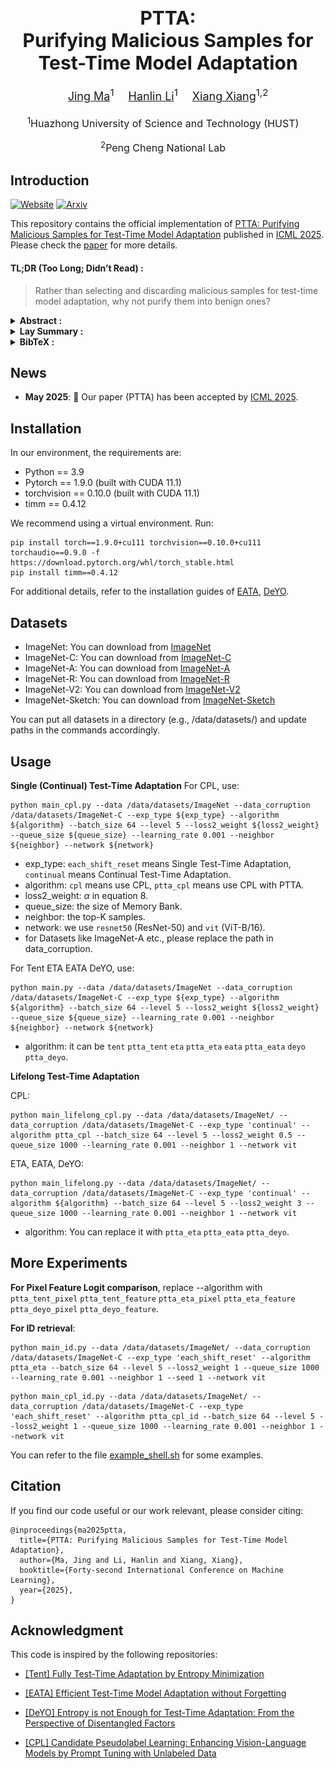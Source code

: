 <article align="center" style="margin-bottom: 20px;">
    <h1 
        align="center"
        itemprop="title"
        style="font-size: 30px; font-weight: bold; margin-bottom: 20px;"
    >
    PTTA: <br/>Purifying Malicious Samples for Test-Time Model Adaptation
    </h1>
</article>

<div
    align="center"
    style="font-size: 18px; margin-bottom: 20px;"
>
    <a href="https://jimm0011.github.io/" target='_blank'>Jing Ma</a><sup>1</sup>&emsp;
    <a href="https://vain222.github.io/" target='_blank'>Hanlin Li</a><sup>1</sup>&emsp;
    <a href="https://eglxiang.github.io/" target='_blank'>Xiang Xiang</a><sup>1,2</sup>
</div>

<div 
    align="center"
    style="font-size: 16px; margin-bottom: 20px;"
>
<sup>1</sup>Huazhong University of Science and Technology (HUST)&emsp;

<sup>2</sup>Peng Cheng National Lab&emsp;
</div>


## Introduction

[![Website](https://img.shields.io/badge/Website-Online-27AE60.svg)]()
[![Arxiv](https://img.shields.io/badge/Arxiv-Preprint-A42C24.svg)]()

This repository contains the official implementation of [PTTA: Purifying Malicious Samples for Test-Time Model Adaptation]() published in [ICML 2025](https://icml.cc/Conferences/2025).
Please check the [paper]() for more details.

#### TL;DR (Too Long; Didn’t Read) :

> Rather than selecting and discarding malicious samples for test-time model adaptation, why not purify them into benign ones?



<details>
<summary>
    <b>Abstract :</b>
</summary>

| | |
| - | - |
| Test-Time Adaptation (TTA) enables deep neural networks to adapt to arbitrary distributions during inference. Existing TTA algorithms generally tend to select benign samples that help achieve robust online prediction and stable self-training. Although malicious samples that would undermine the model's optimization should be filtered out, it also leads to a waste of test data. To alleviate this issue, we focus on how to make full use of the malicious test samples for TTA by transforming them into benign ones, and propose a plug-and-play method, PTTA. The core of our solution lies in the purification strategy, which retrieves benign samples having opposite effects on the objective function to perform Mixup with malicious samples, based on a saliency indicator for encoding benign and malicious data. This strategy results in effective utilization of the information in malicious samples and an improvement of the models' online test accuracy. In this way, we can directly apply the purification loss to existing TTA algorithms without the need to carefully adjust the sample selection threshold. Extensive experiments on four types of TTA tasks as well as classification, segmentation, and adversarial defense demonstrate the effectiveness of our method.        |  ![abstract](./assets/abstract.jpg)            |

</details>



<details>
<summary>
    <b>Lay Summary :</b>
</summary>

How can deep neural networks evolve through self-supervision without human intervention? This is a recent research trend, but difficult to solve well due to real-world complexity.

Our paper identifies the "malicious sample hazards" as an obstacle to model self-evolution. Prior solutions typically select and filter out malicious samples that negatively impact model optimization, which also reduces utilization of already limited data. Rather than discarding them, why not purify malicious samples into benign ones? Surprisingly, we found that superimpose benign samples—which exert the most opposite influence on the objective function—onto malicious samples effectively mitigates these hazards. 

Our findings reveal a new direction: using purification strategies to boost sample utilization during autonomous machine learning. This enables stable and efficient self-supervised evolution of deep neural networks.

</details>



<details>
<summary>
    <b>BibTeX :</b>
</summary>

```
@inproceedings{ma2025ptta,
  title={PTTA: Purifying Malicious Samples for Test-Time Model Adaptation},
  author={Ma, Jing and Li, Hanlin and Xiang, Xiang},
  booktitle={Forty-second International Conference on Machine Learning},
  year={2025},
}
```

</details>


## News

- **May 2025**:
🎉 Our paper (PTTA) has been accepted by [ICML 2025](https://icml.cc/).


## Installation
In our environment, the requirements are:
- Python == 3.9
- Pytorch == 1.9.0 (built with CUDA 11.1)
- torchvision == 0.10.0 (built with CUDA 11.1)
- timm == 0.4.12

We recommend using a virtual environment. Run:
```
pip install torch==1.9.0+cu111 torchvision==0.10.0+cu111 torchaudio==0.9.0 -f https://download.pytorch.org/whl/torch_stable.html
pip install timm==0.4.12
```

For additional details, refer to the installation guides of [EATA](https://github.com/mr-eggplant/EATA), [DeYO](https://github.com/Jhyun17/DeYO).

## Datasets
- ImageNet: You can download from [ImageNet](https://www.image-net.org/index.php)
- ImageNet-C: You can download from [ImageNet-C](https://zenodo.org/records/2235448#.YpCSLxNBxAc)
- ImageNet-A: You can download from [ImageNet-A](https://github.com/hendrycks/natural-adv-examples)
- ImageNet-R: You can download from [ImageNet-R](https://github.com/hendrycks/imagenet-r)
- ImageNet-V2: You can download from [ImageNet-V2](https://s3-us-west-2.amazonaws.com/imagenetv2public/imagenetv2-matched-frequency.tar.gz)
- ImageNet-Sketch: You can download from [ImageNet-Sketch](https://github.com/HaohanWang/ImageNet-Sketch)

You can put all datasets in a directory (e.g., /data/datasets/) and update paths in the commands accordingly.


## Usage

**Single (Continual) Test-Time Adaptation**
For CPL, use:
```
python main_cpl.py --data /data/datasets/ImageNet --data_corruption /data/datasets/ImageNet-C --exp_type ${exp_type} --algorithm ${algorithm} --batch_size 64 --level 5 --loss2_weight ${loss2_weight} --queue_size ${queue_size} --learning_rate 0.001 --neighbor ${neighbor} --network ${network}
```
- exp_type: `each_shift_reset` means Single Test-Time Adaptation, `continual` means Continual Test-Time Adaptation.
- algorithm: `cpl` means use CPL, `ptta_cpl` means use CPL with PTTA.
- loss2_weight: $\alpha$ in equation 8.
- queue_size: the size of Memory Bank.
- neighbor: the top-K samples.
- network: we use `resnet50` (ResNet-50) and `vit` (ViT-B/16).
- for Datasets like ImageNet-A etc., please replace the path in data_corruption.

For Tent ETA EATA DeYO, use:
```
python main.py --data /data/datasets/ImageNet --data_corruption /data/datasets/ImageNet-C --exp_type ${exp_type} --algorithm ${algorithm} --batch_size 64 --level 5 --loss2_weight ${loss2_weight} --queue_size ${queue_size} --learning_rate 0.001 --neighbor ${neighbor} --network ${network}
```
- algorithm: it can be `tent` `ptta_tent` `eta` `ptta_eta` `eata` `ptta_eata` `deyo` `ptta_deyo`.

**Lifelong Test-Time Adaptation**

CPL:
```
python main_lifelong_cpl.py --data /data/datasets/ImageNet/ --data_corruption /data/datasets/ImageNet-C --exp_type 'continual' --algorithm ptta_cpl --batch_size 64 --level 5 --loss2_weight 0.5 --queue_size 1000 --learning_rate 0.001 --neighbor 1 --network vit

```
ETA, EATA, DeYO:
```
python main_lifelong.py --data /data/datasets/ImageNet/ --data_corruption /data/datasets/ImageNet-C --exp_type 'continual' --algorithm ${algorithm} --batch_size 64 --level 5 --loss2_weight 3 --queue_size 1000 --learning_rate 0.001 --neighbor 1 --network vit
```
- algorithm: You can replace it with `ptta_eta` `ptta_eata` `ptta_deyo`.


## More Experiments

**For Pixel Feature Logit comparison**, replace --algorithm with `ptta_tent_pixel` `ptta_tent_feature` `ptta_eta_pixel` `ptta_eta_feature` `ptta_deyo_pixel` `ptta_deyo_feature`.

**For ID retrieval**:
```
python main_id.py --data /data/datasets/ImageNet/ --data_corruption /data/datasets/ImageNet-C --exp_type 'each_shift_reset' --algorithm ptta_eta --batch_size 64 --level 5 --loss2_weight 1 --queue_size 1000 --learning_rate 0.001 --neighbor 1 --seed 1 --network vit
```

```
python main_cpl_id.py --data /data/datasets/ImageNet/ --data_corruption /data/datasets/ImageNet-C --exp_type 'each_shift_reset' --algorithm ptta_cpl_id --batch_size 64 --level 5 --loss2_weight 1 --queue_size 1000 --learning_rate 0.001 --neighbor 1 --network vit
```

You can refer to the file  [example_shell.sh](example_shell.sh) for some examples.

## Citation

If you find our code useful or our work relevant, please consider citing:

```
@inproceedings{ma2025ptta,
  title={PTTA: Purifying Malicious Samples for Test-Time Model Adaptation},
  author={Ma, Jing and Li, Hanlin and Xiang, Xiang},
  booktitle={Forty-second International Conference on Machine Learning},
  year={2025},
}
```

## Acknowledgment

This code is inspired by the following repositories:

- [[Tent] Fully Test-Time Adaptation by Entropy Minimization](https://github.com/DequanWang/tent)

- [[EATA] Efficient Test-Time Model Adaptation without Forgetting](https://github.com/mr-eggplant/EATA)

- [[DeYO] Entropy is not Enough for Test-Time Adaptation: From the Perspective of Disentangled Factors](https://github.com/Jhyun17/DeYO)

- [[CPL] Candidate Pseudolabel Learning: Enhancing Vision-Language Models by Prompt Tuning with Unlabeled Data](https://github.com/vanillaer/CPL-ICML2024)
